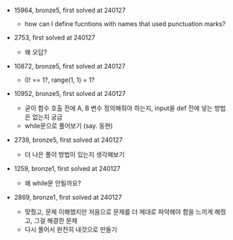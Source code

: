 - 15964, bronze5, first solved at 240127
    - how can I define fucntions with names that used punctuation marks?

- 2753, first solved at 240127
    - 왜 오답?

- 10872, bronze5, first solved at 240127
    - 0! == 1?, range(1, 1) = 1?

- 10952, bronze5, first solved at 240127
    - 굳이 함수 호출 전에 A, B 변수 정의해줘야 하는지, input을 def 전에 넣는 방법은 없는지 궁금
    - while문으로 풀어보기 (say. 동현)

- 2739, bronze5, first solved at 240127
    - 더 나은 풀이 방법이 있는지 생각해보기

- 1259, bronze1, first solved at 240127
    - 왜 while문 안될까요?

- 2869, bronze1, first solved at 240127
    - 맞췄고, 문제 이해했지만 처음으로 문제를 더 제대로 파악해야 함을 느끼게 해줬고, 그걸 해결한 문제
    - 다시 풀어서 완전히 내것으로 만들기